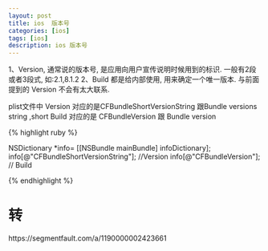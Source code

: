 ```yaml
---
layout: post
title: ios  版本号
categories: [ios]
tags: [ios]
description: ios 版本号
---
```

1、Version, 通常说的版本号, 是应用向用户宣传说明时候用到的标识. 一般有2段或者3段式, 如:2.1,8.1.2
2、Build 都是给内部使用, 用来确定一个唯一版本. 与前面提到的 Version 不会有太大联系.

plist文件中
Version 对应的是CFBundleShortVersionString 跟Bundle versions string ,short
Build 对应的是 CFBundleVersion 跟 Bundle version

{% highlight ruby %}

NSDictionary *info= [[NSBundle mainBundle] infoDictionary];
info[@"CFBundleShortVersionString"]; //Version
info[@"CFBundleVersion"]; // Build

{% endhighlight %}

<h1>转</h1>
https://segmentfault.com/a/1190000002423661
